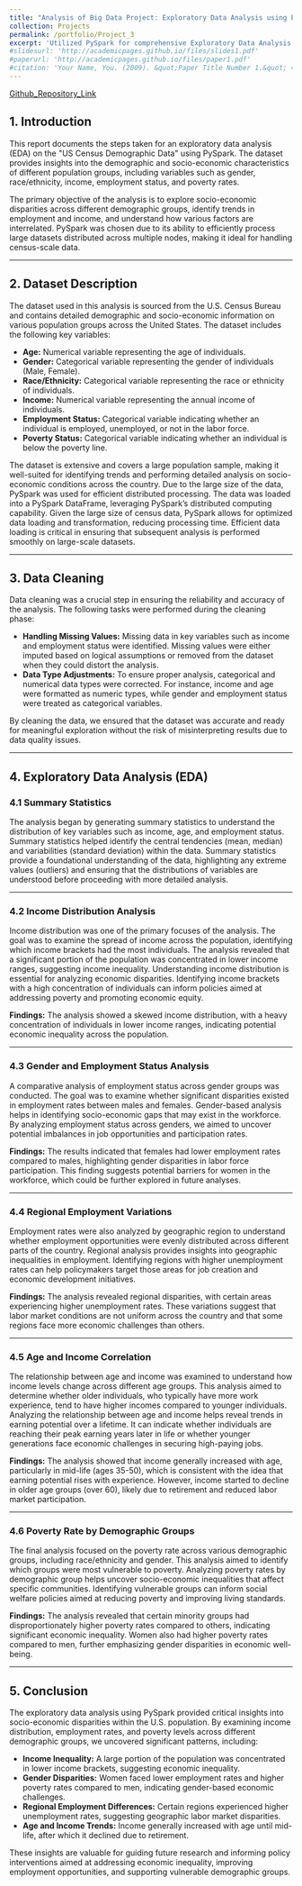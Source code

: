```yaml
---
title: "Analysis of Big Data Project: Exploratory Data Analysis using PySpark"
collection: Projects
permalink: /portfolio/Project_3
excerpt: 'Utilized PySpark for comprehensive Exploratory Data Analysis (EDA) on US Census data spanning from 2015 to 2017. Employed advanced visualization techniques to explore demographic attributes, including ethnic composition and gender distribution. Investigated socioeconomic factors such as poverty rates, employment patterns, income disparities, and commute patterns across different states to analyze temporal trends for comprehensive insights.'
#slidesurl: 'http://academicpages.github.io/files/slides1.pdf'
#paperurl: 'http://academicpages.github.io/files/paper1.pdf'
#citation: 'Your Name, You. (2009). &quot;Paper Title Number 1.&quot; <i>Journal 1</i>. 1(1).'
---
```


[Github_Repository_Link](https://github.com/Sakib1605/Exploratory_Data_Analysis_using_PySpark)

## 1. Introduction

This report documents the steps taken for an exploratory data analysis (EDA) on the "US Census Demographic Data" using PySpark. The dataset provides insights into the demographic and socio-economic characteristics of different population groups, including variables such as gender, race/ethnicity, income, employment status, and poverty rates.

The primary objective of the analysis is to explore socio-economic disparities across different demographic groups, identify trends in employment and income, and understand how various factors are interrelated. PySpark was chosen due to its ability to efficiently process large datasets distributed across multiple nodes, making it ideal for handling census-scale data.

---
## 2. Dataset Description

The dataset used in this analysis is sourced from the U.S. Census Bureau and contains detailed demographic and socio-economic information on various population groups across the United States. The dataset includes the following key variables:

- **Age:** Numerical variable representing the age of individuals.
- **Gender:** Categorical variable representing the gender of individuals (Male, Female).
- **Race/Ethnicity:** Categorical variable representing the race or ethnicity of individuals.
- **Income:** Numerical variable representing the annual income of individuals.
- **Employment Status:** Categorical variable indicating whether an individual is employed, unemployed, or not in the labor force.
- **Poverty Status:** Categorical variable indicating whether an individual is below the poverty line.

The dataset is extensive and covers a large population sample, making it well-suited for identifying trends and performing detailed analysis on socio-economic conditions across the country. Due to the large size of the data, PySpark was used for efficient distributed processing. The data was loaded into a PySpark DataFrame, leveraging PySpark’s distributed computing capability. Given the large size of census data, PySpark allows for optimized data loading and transformation, reducing processing time. Efficient data loading is critical in ensuring that subsequent analysis is performed smoothly on large-scale datasets.

---

## 3. Data Cleaning

Data cleaning was a crucial step in ensuring the reliability and accuracy of the analysis. The following tasks were performed during the cleaning phase:

- **Handling Missing Values:** Missing data in key variables such as income and employment status were identified. Missing values were either imputed based on logical assumptions or removed from the dataset when they could distort the analysis.
- **Data Type Adjustments:** To ensure proper analysis, categorical and numerical data types were corrected. For instance, income and age were formatted as numeric types, while gender and employment status were treated as categorical variables.

By cleaning the data, we ensured that the dataset was accurate and ready for meaningful exploration without the risk of misinterpreting results due to data quality issues.

---

## 4. Exploratory Data Analysis (EDA)

### 4.1 Summary Statistics
The analysis began by generating summary statistics to understand the distribution of key variables such as income, age, and employment status. Summary statistics helped identify the central tendencies (mean, median) and variabilities (standard deviation) within the data. Summary statistics provide a foundational understanding of the data, highlighting any extreme values (outliers) and ensuring that the distributions of variables are understood before proceeding with more detailed analysis.

---

### 4.2 Income Distribution Analysis
Income distribution was one of the primary focuses of the analysis. The goal was to examine the spread of income across the population, identifying which income brackets had the most individuals. The analysis revealed that a significant portion of the population was concentrated in lower income ranges, suggesting income inequality. Understanding income distribution is essential for analyzing economic disparities. Identifying income brackets with a high concentration of individuals can inform policies aimed at addressing poverty and promoting economic equity.

**Findings:** The analysis showed a skewed income distribution, with a heavy concentration of individuals in lower income ranges, indicating potential economic inequality across the population.

---

### 4.3 Gender and Employment Status Analysis
A comparative analysis of employment status across gender groups was conducted. The goal was to examine whether significant disparities existed in employment rates between males and females. Gender-based analysis helps in identifying socio-economic gaps that may exist in the workforce. By analyzing employment status across genders, we aimed to uncover potential imbalances in job opportunities and participation rates.

**Findings:** The results indicated that females had lower employment rates compared to males, highlighting gender disparities in labor force participation. This finding suggests potential barriers for women in the workforce, which could be further explored in future analyses.

---

### 4.4 Regional Employment Variations
Employment rates were also analyzed by geographic region to understand whether employment opportunities were evenly distributed across different parts of the country. Regional analysis provides insights into geographic inequalities in employment. Identifying regions with higher unemployment rates can help policymakers target those areas for job creation and economic development initiatives.

**Findings:** The analysis revealed regional disparities, with certain areas experiencing higher unemployment rates. These variations suggest that labor market conditions are not uniform across the country and that some regions face more economic challenges than others.

---

### 4.5 Age and Income Correlation
The relationship between age and income was examined to understand how income levels change across different age groups. This analysis aimed to determine whether older individuals, who typically have more work experience, tend to have higher incomes compared to younger individuals. Analyzing the relationship between age and income helps reveal trends in earning potential over a lifetime. It can indicate whether individuals are reaching their peak earning years later in life or whether younger generations face economic challenges in securing high-paying jobs.

**Findings:** The analysis showed that income generally increased with age, particularly in mid-life (ages 35-50), which is consistent with the idea that earning potential rises with experience. However, income started to decline in older age groups (over 60), likely due to retirement and reduced labor market participation.

---

### 4.6 Poverty Rate by Demographic Groups
The final analysis focused on the poverty rate across various demographic groups, including race/ethnicity and gender. This analysis aimed to identify which groups were most vulnerable to poverty. Analyzing poverty rates by demographic group helps uncover socio-economic inequalities that affect specific communities. Identifying vulnerable groups can inform social welfare policies aimed at reducing poverty and improving living standards.

**Findings:** The analysis revealed that certain minority groups had disproportionately higher poverty rates compared to others, indicating significant economic inequality. Women also had higher poverty rates compared to men, further emphasizing gender disparities in economic well-being.

---

## 5. Conclusion

The exploratory data analysis using PySpark provided critical insights into socio-economic disparities within the U.S. population. By examining income distribution, employment rates, and poverty levels across different demographic groups, we uncovered significant patterns, including:

- **Income Inequality:** A large portion of the population was concentrated in lower income brackets, suggesting economic inequality.
- **Gender Disparities:** Women faced lower employment rates and higher poverty rates compared to men, indicating gender-based economic challenges.
- **Regional Employment Differences:** Certain regions experienced higher unemployment rates, suggesting geographic labor market disparities.
- **Age and Income Trends:** Income generally increased with age until mid-life, after which it declined due to retirement.

These insights are valuable for guiding future research and informing policy interventions aimed at addressing economic inequality, improving employment opportunities, and supporting vulnerable demographic groups.


